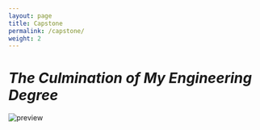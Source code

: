 ```yaml
---
layout: page
title: Capstone
permalink: /capstone/
weight: 2
---
```


# *The Culmination of My Engineering Degree*

![preview](https://assets.bwbx.io/images/users/iqjWHBFdfxIU/i4k9Q6wSXfl4/v1/1000x-1.jpg)